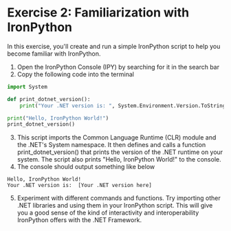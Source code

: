 # Exercise 2: Familiarization with IronPython
In this exercise, you'll create and run a simple IronPython script to help you become familiar with IronPython.

1. Open the IronPython Console (IPY) by searching for it in the search bar
2. Copy the following code into the terminal

```python
import System

def print_dotnet_version():
    print("Your .NET version is: ", System.Environment.Version.ToString())

print("Hello, IronPython World!")
print_dotnet_version()
```

3. This script imports the Common Language Runtime (CLR) module and the .NET's System namespace. It then defines and calls a function print_dotnet_version() that prints the version of the .NET runtime on your system. The script also prints "Hello, IronPython World!" to the console.
4. The console should output something like below

```
Hello, IronPython World!
Your .NET version is:  [Your .NET version here]
```

5. Experiment with different commands and functions. Try importing other .NET libraries and using them in your IronPython script. This will give you a good sense of the kind of interactivity and interoperability IronPython offers with the .NET Framework.
